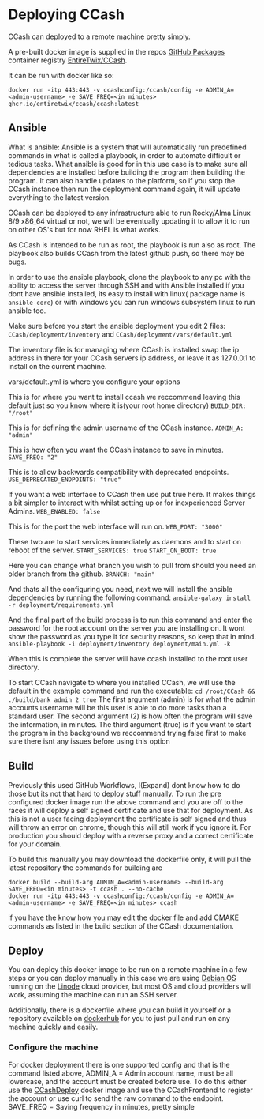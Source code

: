 # Deploying CCash

CCash can deployed to a remote machine pretty simply.

A pre-built docker image is supplied in the repos [GitHub Packages](https://github.com/features/packages) container registry [EntireTwix/CCash](https://github.com/EntireTwix/CCash/packages/851105).

It can be run with docker like so:

```
docker run -itp 443:443 -v ccashconfig:/ccash/config -e ADMIN_A=<admin-username> -e SAVE_FREQ=<in minutes> ghcr.io/entiretwix/ccash/ccash:latest
```

## Ansible
What is ansible:
Ansible is a system that will automatically run predefined commands in what is called a playbook, in order to automate difficult or tedious tasks.
What ansible is good for in this use case is to make sure all dependencies are installed before building the program then building the program. It can also handle updates to the platform, so if you stop the CCash instance then run the deployment command again, it will update everything to the latest version.


CCash can be deployed to any infrastructure able to run Rocky/Alma Linux 8/9 x86_64 virtual or not, we will be eventually updating it to allow it to run on other OS's but for now RHEL is what works. 

As CCash is intended to be run as root, the playbook is run also as root. The playbook also builds CCash from the latest github push, so there may be bugs.

In order to use the ansible playbook, clone the playbook to any pc with the ability to access the server through SSH and with Ansible installed if you dont have ansible installed, its easy to install with linux( package name is `ansible-core`) or with windows you can run windows subsystem linux to run ansible too.

Make sure before you start the ansible deployment you edit 2 files:
`CCash/deployment/inventory`
and
`CCash/deployment/vars/default.yml`

The inventory file is for managing where CCash is installed swap the ip address in there for your CCash servers ip address, or leave it as 127.0.0.1 to install on the current machine.

vars/default.yml is where you configure your options

This is for where you want to install ccash we reccommend leaving this default just so you know where it is(your root home directory)
`BUILD_DIR: "/root"`

This is for defining the admin username of the CCash instance.
`ADMIN_A: "admin"`

This is how often you want the CCash instance to save in minutes.
`SAVE_FREQ: "2"`

This is to allow backwards compatibility with deprecated endpoints.
`USE_DEPRECATED_ENDPOINTS: "true"`

If you want a web interface to CCash then use put true here. It makes things a bit simpler to interact with whilst setting up or for inexperienced Server Admins.
`WEB_ENABLED: false`

This is for the port the web interface will run on.
`WEB_PORT: "3000"`

These two are to start services immediately as daemons and to start on reboot of the server.
`START_SERVICES: true`
`START_ON_BOOT: true`

Here you can change what branch you wish to pull from should you need an older branch from the github.
`BRANCH: "main"`




And thats all the configuring you need, next we will install the ansible dependencies by running the following command:
```ansible-galaxy install -r deployment/requirements.yml```

And the final part of the build process is to run this command and enter the password for the root account on the server you are installing on. It wont show the password as you type it for security reasons, so keep that in mind.
```ansible-playbook -i deployment/inventory deployment/main.yml -k```

When this is complete the server will have ccash installed to the root user directory.

To start CCash navigate to where you installed CCash, we will use the default in the example command and run the executable:
```cd /root/CCash && ./build/bank admin 2 true```
The first argument (admin) is for what the admin accounts username will be this user is able to do more tasks than a standard user.
The second argument (2) is how often the program will save the information, in minutes.
The third argument (true) is if you want to start the program in the background we reccommend trying false first to make sure there isnt any issues before using this option

## Build
Previously this used GitHub Workflows, I(Expand) dont know how to do those but its not that hard to deploy stuff manually. To run the pre configured docker image run the above command and you are off to the races it will deploy a self signed certificate and use that for deployment. As this is not a user facing deployment the certificate is self signed and thus will throw an error on chrome, though this will still work if you ignore it. For production you should deploy with a reverse proxy and a correct certificate for your domain.

To build this manually you may download the dockerfile only, it will pull the latest repository the commands for building are
```
docker build --build-arg ADMIN_A=<admin-username> --build-arg SAVE_FREQ=<in minutes> -t ccash . --no-cache
docker run -itp 443:443 -v ccashconfig:/ccash/config -e ADMIN_A=<admin-username> -e SAVE_FREQ=<in minutes> ccash
```
if you have the know how you may edit the docker file and add CMAKE commands as listed in the build section of the CCash documentation.

## Deploy

You can deploy this docker image to be run on a remote machine in a few steps or you can deploy manually in this case we are using [Debian OS](https://www.debian.org/) running on the [Linode](https://www.linode.com/) cloud provider, but most OS and cloud providers will work, assuming the machine can run an SSH server.

Additionally, there is a dockerfile where you can build it yourself or a repository available on [dockerhub](https://hub.docker.com/r/expandsys/ccash) for you to just pull and run on any machine quickly and easily.

### Configure the machine
For docker deployment there is one supported config and that is the command listed above, 
 ADMIN_A = Admin account name, must be all lowercase, and the account must be created before use. To do this either use the [CCashDeploy](https://hub.docker.com/r/expandsys/ccashdeploy) docker image and use the CCashFrontend to register the account or use curl to send the raw command to the endpoint.
 SAVE_FREQ = Saving frequency in minutes, pretty simple

